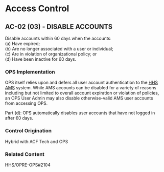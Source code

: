 # Access Control
## AC-02 (03) - DISABLE ACCOUNTS

Disable accounts within 60 days when the accounts:<br />
(a) Have expired;<br />
(b) Are no longer associated with a user or individual;<br />
(c) Are in violation of organizational policy; or<br />
(d) Have been inactive for 60 days.

### OPS Implementation

OPS itself relies upon and defers all user account authentication to the [HHS AMS](https://ams.hhs.gov/) system. While AMS accounts can be disabled for a variety of reasons including but not limited to overall account expiration or violation of policies, an OPS User Admin may also disable otherwise-valid AMS user accounts from accessing OPS.

Part (d): OPS automatically disables user accounts that have not logged in after 60 days.

### Control Origination

Hybrid with ACF Tech and OPS

### Related Content
HHS/OPRE-OPS#2104
